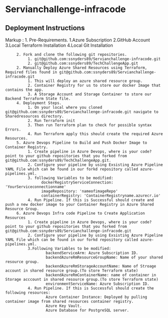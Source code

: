 # Servianchallenge-infracode

## Deployment Instructions
Markup : 1. Pre-Requirements.
              1.Azure Subscription
              2.GitHub Account
              3.Local Terraform Installation
              4.Local Git Installation

         2. Fork and clone the following git repositories.
              1. git@github.com:ssnyders89/Servianchallenge-infracode.git
              2. git@github.com:ssnyders89/TechChallengeApp.git
         2. Manually Deploy Azure Shared Resources using Terraform, Required files found in git@github.com:ssnyders89/Servianchallenge-infracode.git
              1. This will deploy an azure shared resource group.
              2. Container Registry for us to store our docker Image that contains the app.
              3. A Storage Account and Storage Container to store our Backend Terraform State file.
         4. Deployment Steps.
              1. On your local where you cloned git@github.com:ssnyders89/Servianchallenge-infracode.git navigate to Sharedresources directory.
              2. Run Terraform init
              3. Then run Terraform plan to check for possible syntax Errors.
              4. Run Terraform apply this should create the required Azure Resources.
         5. Azure Devops Pipeline to Build and Push Docker Image to Container Registry.
              1. Create pipeline in Azure Devops, where is your code? point to your github repositories that you forked from git@github.com:ssnyders89/TechChallengeApp.git.
              2. Configure your pipeline by using Exsisting Azure Pipeline YAML File which can be found in our forkd repository called azure-pipelines.yml.
              3. following Variables to be modified:   
                    dockerRegistryServiceConnection: 'YourServiceconnectionname'
                    imageRepository: 'nameofimageRepo'
                    containerRegistry: 'ContainerRegistryname.azurecr.io'
              4. Run Pipeline. If this is Successful should create and push a new docker image to your Container Registry in Azure Shared Resource Group.
         6. Azure Devops Infra code Pipeline to Create Application Resources
              1. Create pipeline in Azure Devops, where is your code? point to your github repositories that you forked from git@github.com:ssnyders89/Servianchallenge-infracode.git
              2. Configure your pipeline by using Exsisting Azure Pipeline YAML File which can be found in our forkd repository called azure-pipelines.yml.
              3.Following Variables to be modified:
                      backendServiceArm: Azure Subscription ID.
                      backendAzureRmResourceGroupName: Name of your shared resource group.
                      backendAzureRmStorageAccountName: Name of Stroage account in shared resource group.(To store Terraform state)
                      backendAzureRmContainerName: name of container in Storage acccount in shared resource group.(To store Terraform state)
                      environmentServiceName: Azure Subscription ID.
              4. Run Pipeline. If this is Successful should create the following resources:
                      Azure Container Instance: Deployed by pulling container image from shared resources container registry.
                      Azure Key Vault.
                      Azure Database for PostgreSQL server.

                



